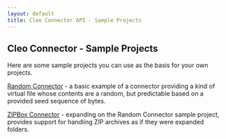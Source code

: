 ```yaml
---
layout: default
title: Cleo Connector API - Sample Projects
---
```

## Cleo Connector  - Sample Projects

Here are some sample projects you can use as the basis for your own projects.

[Random Connector](https://github.com/cleo/connector-random) - a basic example of a connector providing a kind of virtual file whose contents are a random, but predictable based on a provided seed sequence of bytes.

[ZIPBox Connector](https://github.com/cleo/connector-zipbox) - expanding on the Random Connector sample project, provides support for handling ZIP archives as if they were expanded folders.

<!--[Other Connector]-->
